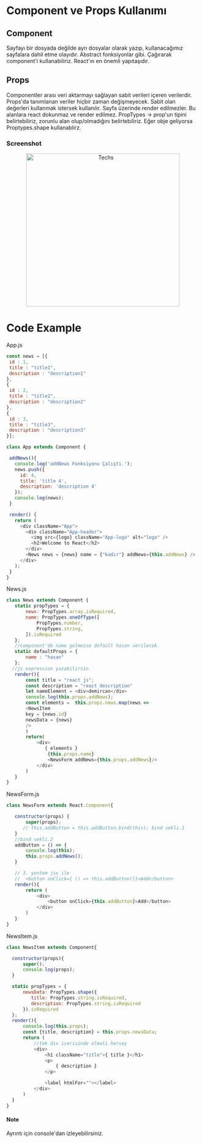
<h1>Component ve Props Kullanımı </h1>

## Component

Sayfayı bir dosyada değilde ayrı dosyalar olarak yazıp, kullanacağımız sayfalara dahil etme olayıdır.
Abstract fonksiyonlar gibi. Çağırarak component'i kullanabiliriz. 
React'ın en önemli yapıtaşıdır.

## Props
Componentler arası veri aktarmayı sağlayan sabit verileri içeren verilerdir. 
Props'da tanımlanan veriler hiçbir zaman değişmeyecek. Sabit olan değerleri kullanmak istersek kullanılır. 
Sayfa üzerinde render edilmezler. 
Bu alanlara react dokunmaz ve render edilmez. 
PropTypes -> prop'un tipini belirtebiliriz, zorunlu alan olup/olmadığını belirtebiliriz.
Eğer obje geliyorsa Proptypes.shape kullanablirz. 

### Screenshot

<p align="center">
  <a href="https://user-images.githubusercontent.com/34090058/73007668-fabebf80-3e1d-11ea-8ff5-2139fb66e939.png">
    <img alt="Techs" title="Techs" src="https://user-images.githubusercontent.com/34090058/73007668-fabebf80-3e1d-11ea-8ff5-2139fb66e939.png"width="400">
  </a>
</p>

# Code Example

App.js
 ```js
const news = [{
  id : 1,
  title : "title1",
  description : "description1"
},
{
  id : 2,
  title : "title2",
  description : "description2"  
},
{
  id : 3,
  title : "title3",
  description : "description3"  
}];

class App extends Component {

  addNews(){
    console.log('addNews Fonksiyonu Çalıştı.');
    news.push({
      id: 4,
      title: 'title 4',
      description: 'description 4'
    });
    console.log(news);
  }

  render() {
    return (
      <div className="App">
        <div className="App-header">
          <img src={logo} className="App-logo" alt="logo" />
          <h2>Welcome to React</h2>
        </div>
        <News news = {news} name = {"kadir"} addNews={this.addNews} />
      </div>
    );
  }
}
 ```
 News.js
 ```js 
class News extends Component {
    static propTypes = {
        news: PropTypes.array.isRequired,
        name: PropTypes.oneOfType([
            PropTypes.number,
            PropTypes.string,
        ]).isRequired
    };
    //component'de name gelmezse default hasan verilecek.
    static defaultProps = {
        name : "hasan"
    };
   //js expression yazabilirsin. 
    render(){
        const title = "react js";
        const description = "react description"
        let nameElement = <div>demircan</div>
        console.log(this.props.addNews);
        const elements =  this.props.news.map(news => 
        <NewsItem
        key = {news.id}
        newsData = {news}
        />
        )
        return(
            <div>
               { elements }
                {this.props.name}
                <NewsForm addNews={this.props.addNews}/>
            </div>
        )
    }
}
 ```
 
 NewsForm.js
 ```js 
class NewsForm extends React.Component{

    constructor(props) {
        super(props);
       // this.addButton = this.addButton.bind(this); bind sekli.1
    }
    //bind sekli.2
    addButton = () => {
        console.log(this);
        this.props.addNews();
    }

    // 3. yontem jsx ile
    //  <button onClick={ () => this.addButton()}>Add</button>
    render(){
        return (
            <div>
                <button onClick={this.addButton}>Add</button>
            </div>
        )
    }
}
 ```
 NewsItem.js
  ```js
 class NewsItem extends Component{

    constructor(props){
        super();
        console.log(props);
    }

    static propTypes = {
        newsData: PropTypes.shape({
           title: PropTypes.string.isRequired,
           description: PropTypes.string.isRequired
        }).isRequired
    };
    render(){
        console.log(this.props);
        const {title, description} = this.props.newsData;
        return (
            //tek div icerisinde olmali hersey
            <div>
                <h1 className="title">{ title }</h1>
                <p>
                    { description }
                </p>

                <label htmlFor=""></label>
            </div>
        )
    }
}
 ```
 
 #### Note
 Ayrıntı için console'dan izleyebilirsiniz.
